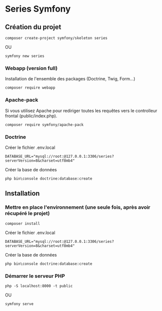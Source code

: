 # Series Symfony

## Création du projet

```shell
composer create-project symfony/skeleton series
```

OU

```shell
symfony new series
```

### Webapp (version full)

Installation de l'ensemble des packages (Doctrine, Twig, Form...)

```shell
composer require webapp
```

### Apache-pack

Si vous utilisez Apache pour rediriger toutes les requêtes vers le controlleur frontal (public/index.php).

```shell
composer require symfony/apache-pack
```

### Doctrine

Créer le fichier .env.local

```dotenv
DATABASE_URL="mysql://root:@127.0.0.1:3306/series?serverVersion=8&charset=utf8mb4"
```

Créer la base de données

```shell
php bin\console doctrine:database:create
```

## Installation

### Mettre en place l'environnement (une seule fois, après avoir récupéré le projet)

```shell
composer install
```

Créer le fichier .env.local

```dotenv
DATABASE_URL="mysql://root:@127.0.0.1:3306/series?serverVersion=8&charset=utf8mb4"
```

Créer la base de données

```shell
php bin\console doctrine:database:create
```

### Démarrer le serveur PHP

```shell
php -S localhost:8000 -t public
```

OU

```shell
symfony serve
```